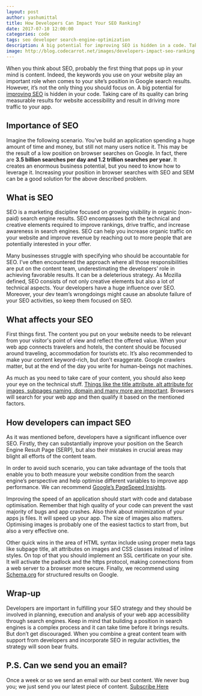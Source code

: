 ```yaml
---
layout: post
author: yashumittal
title: How Developers Can Impact Your SEO Ranking?
date: 2017-07-10 12:00:00
categories: code
tags: seo developer search-engine-optimization
description: A big potential for improving SEO is hidden in a code. Take care of its quality to get measurable results for website accessibility and drive traffic to the app.
image: http://blog.codecarrot.net/images/developers-impact-seo-ranking.jpg
---
```


When you think about SEO, probably the first thing that pops up in your mind is content. Indeed, the keywords you use on your website play an important role when comes to your site’s position in Google search results. However, it’s not the only thing you should focus on. A big potential for [improving SEO](/9-seo-tips-improve-website-performance-drive-traffic/) is hidden in your code. Taking care of its quality can bring measurable results for website accessibility and result in driving more traffic to your app.

## Importance of SEO

Imagine the following scenario. You’ve build an application spending a huge amount of time and money, but still not many users notice it. This may be the result of a low position on browser searches on Google. In fact, there are **3.5 billion searches per day and 1.2 trillion searches per year**. It creates an enormous business potential, but you need to know how to leverage it. Increasing your position in browser searches with SEO and SEM can be a good solution for the above described problem.

## What is SEO

SEO is a marketing discipline focused on growing visibility in organic (non-paid) search engine results. SEO encompasses both the technical and creative elements required to improve rankings, drive traffic, and increase awareness in search engines. SEO can help you increase organic traffic on your website and improve revenue by reaching out to more people that are potentially interested in your offer.

Many businesses struggle with specifying who should be accountable for SEO. I’ve often encountered the approach where all those responsibilities are put on the content team, underestimating the developers’ role in achieving favorable results. It can be a deleterious strategy. As Mozilla defined, SEO consists of not only creative elements but also a lot of technical aspects. Your developers have a huge influence over SEO. Moreover, your dev team’s wrongdoings might cause an absolute failure of your SEO activities, so keep them focused on SEO.

## What affects your SEO

First things first. The content you put on your website needs to be relevant from your visitor's point of view and reflect the offered value. When your web app connects travelers and hotels, the content should be focused around traveling, accommodation for tourists etc. It’s also recommended to make your content keyword-rich, but don’t exaggerate. Google crawlers matter, but at the end of the day you write for human-beings not machines.

As much as you need to take care of your content, you should also keep your eye on the technical stuff. [Things like the title attribute, alt attribute for images, subpages naming, domain and many more are important](https://support.google.com/webmasters/answer/35769?hl=en). Browsers will search for your web app and then qualify it based on the mentioned factors.

## How developers can impact SEO

As it was mentioned before, developers have a significant influence over SEO. Firstly, they can substantially improve your position on the Search Engine Result Page (SERP), but also their mistakes in crucial areas may blight all efforts of the content team.

In order to avoid such scenario, you can take advantage of the tools that enable you to both measure your website condition from the search engine’s perspective and help optimise different variables to improve app performance. We can recommend [Google’s PageSpeed Insights](https://developers.google.com/speed/pagespeed/insights/).


Improving the speed of an application should start with code and database optimisation. Remember that high quality of your code can prevent the vast majority of bugs and app crashes. Also think about minimization of your apps js files. It will speed up your app. The size of images also matters. Optimising images is probably one of the easiest tactics to start from, but also a very effective one.

Other quick wins in the area of HTML syntax include using proper meta tags like subpage title, alt attributes on images and CSS classes instead of inline styles. On top of that you should implement an SSL certificate on your site. It will activate the padlock and the https protocol, making connections from a web server to a browser more secure. Finally, we recommend using [Schema.org](http://schema.org/) for structured results on Google.

## Wrap-up

Developers are important in fulfilling your SEO strategy and they should be involved in planning, execution and analysis of your web app accessibility through search engines. Keep in mind that building a position in search engines is a complex process and it can take time before it brings results. But don’t get discouraged. When you combine a great content team with support from developers and incorporate SEO in regular activities, the strategy will soon bear fruits.

## P.S. Can we send you an email?

Once a week or so we send an email with our best content. We never bug you; we just send you our latest piece of content. <a href="#subscribe">Subscribe Here</a>
